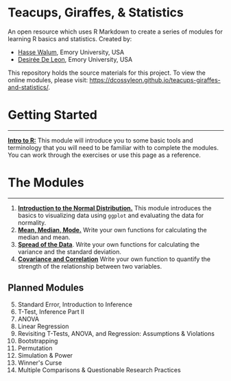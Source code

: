 # Teacups, Giraffes, & Statistics

An open resource which uses R Markdown to create a series of modules for learning R basics and statistics. Created by:

* [Hasse Walum](https://github.com/haswal), Emory University, USA
* [Desirée De Leon](https://github.com/dcossyleon), Emory University, USA

This repository holds the source materials for this project. To view the online modules, please visit: https://dcossyleon.github.io/teacups-giraffes-and-statistics/. 

# Getting Started
___

[**Intro to R:**](https://dcossyleon.github.io/teacups-giraffes-and-statistics/introToR.html) This module will introduce you to some basic tools and terminology that you will need to be familiar with to complete the modules. You can work through the exercises or use this page as a reference.

# The Modules
___

1. [**Introduction to the Normal Distribution.**](https://dcossyleon.github.io/teacups-giraffes-and-statistics/BellCurve.html) This module introduces the basics to visualizing data using `ggplot` and evaluating the data for normality.
2. [**Mean, Median, Mode.**](https://dcossyleon.github.io/teacups-giraffes-and-statistics/mean.html) Write your own functions for calculating the median and mean.
3. [**Spread of the Data**](https://dcossyleon.github.io/teacups-giraffes-and-statistics/Variance.html). Write your own functions for calculating the variance and the standard deviation.
4. [**Covariance and Correlation**](https://dcossyleon.github.io/teacups-giraffes-and-statistics/covariance_and_correlation.html) Write your own function to quantify the strength of the relationship between two variables.



## Planned Modules

5. Standard Error, Introduction to Inference
6. T-Test, Inference Part II
7. ANOVA
8. Linear Regression
9. Revisiting T-Tests, ANOVA, and Regression: Assumptions & Violations
10. Bootstrapping
11. Permutation
12. Simulation & Power
13. Winner's Curse
14. Multiple Comparisons & Questionable Research Practices
